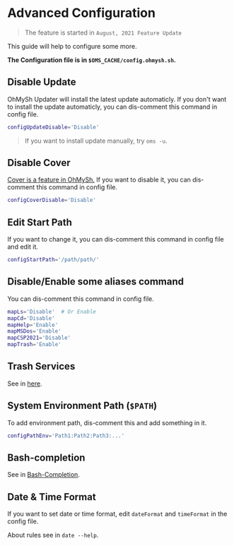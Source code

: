 # Advanced Configuration

> The feature is started in `August, 2021 Feature Update`

This guide will help to configure some more.

**The Configuration file is in `$OMS_CACHE/config.ohmysh.sh`.**

## Disable Update

OhMySh Updater will install the latest update automaticly. If you don't want to install the update automaticly, you can dis-comment this command in config file.

```bash
configUpdateDisable='Disable'
```

> If you want to install update manually, try `oms -u`.

## Disable Cover

[Cover is a feature in OhMySh.](https://ohmysh.github.io/docs-v2/#/using/cover) If you want to disable it, you can dis-comment this command in config file.

```bash
configCoverDisable='Disable'
```

## Edit Start Path

If you want to change it, you can dis-comment this command in config file and edit it.

```bash
configStartPath='/path/path/'
```

## Disable/Enable some aliases command

You can dis-comment this command in config file.

```bash
mapLs='Disable'  # Or Enable
mapCd='Disable'
mapHelp='Enable'
mapMSDos='Enable'
mapCSP2021='Disable'
mapTrash='Enable'
```

## Trash Services

See in [here](/using/trash).

## System Environment Path (`$PATH`)

To add environment path, dis-comment this and add something in it.

```bash
configPathEnv='Path1:Path2:Path3:...'
```

## Bash-completion

See in [Bash-Completion](/using/comp).

## Date & Time Format

If you want to set date or time format, edit `dateFormat` and `timeFormat` in the config file.

About rules see in `date --help`.
